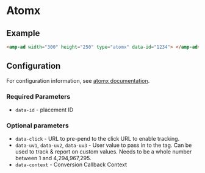 <!---
Copyright 2016 The AMP HTML Authors. All Rights Reserved.

Licensed under the Apache License, Version 2.0 (the "License");
you may not use this file except in compliance with the License.
You may obtain a copy of the License at

      http://www.apache.org/licenses/LICENSE-2.0

Unless required by applicable law or agreed to in writing, software
distributed under the License is distributed on an "AS-IS" BASIS,
WITHOUT WARRANTIES OR CONDITIONS OF ANY KIND, either express or implied.
See the License for the specific language governing permissions and
limitations under the License.
-->

# Atomx

## Example

```html
<amp-ad width="300" height="250" type="atomx" data-id="1234"> </amp-ad>
```

## Configuration

For configuration information, see [atomx documentation](https://wiki.atomx.com/tags).

### Required Parameters

-   `data-id` - placement ID

### Optional parameters

-   `data-click` - URL to pre-pend to the click URL to enable tracking.
-   `data-uv1`, `data-uv2`, `data-uv3` - User value to pass in to the tag. Can be used to track & report on custom values. Needs to be a whole number between 1 and 4,294,967,295.
-   `data-context` - Conversion Callback Context
